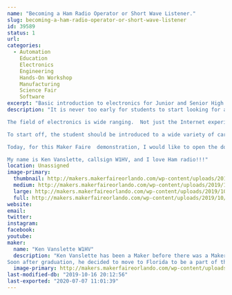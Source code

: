 ```yaml
---
name: "Becoming a Ham Radio Operator or Short Wave Listener."
slug: becoming-a-ham-radio-operator-or-short-wave-listener
id: 39589
status: 1
url: 
categories:
  - Automation
    Education
    Electronics
    Engineering
    Hands-On Workshop
    Manufacturing
    Science Fair
    Software
excerpt: "Basic introduction to electronics for Junior and Senior High School students looking for a career choice."
description: "It is never too early for students to start looking for a career choice well before graduating from High School.  The choices are endless, but some offer opportunities that few could hope to experience.  A professional career in business entrepreneurship or technical fields is a choice few would consider, but offers an exciting life experience.

The field of electronics is wide ranging.  Not just the Internet experience, Facebook and Twitter - but all the behind-the-scenes \"stuff\" that makes it all work.  Not only is engineering challenging and exciting work - but the career rewards and compensation is outstanding!

To start off, the student should be introduced to a wide variety of career choices and options. the Maker Faire is one of the best examples I can think of.

Today, for this Maker Faire  demonstration, I would like to open the door for the student to get an introduction to Ham Radio and the Short Wave Listener experience. All the \"stuff\" that is consumer electronics, Cell phones, and household appliances - all start with the basics of electricity.   Ham radio and Short Wave radio listening is something that is age appropriate and great way to get hands-on electronics experience.

My name is Ken Vanslette, callsign W1HV, and I love Ham radio!!!"
location: Unassigned
image-primary:
  thumbnail: http://makers.makerfaireorlando.com/wp-content/uploads/2019/10/KenW1HV_Booth_2019-150x150.jpg
  medium: http://makers.makerfaireorlando.com/wp-content/uploads/2019/10/KenW1HV_Booth_2019-300x297.jpg
  large: http://makers.makerfaireorlando.com/wp-content/uploads/2019/10/KenW1HV_Booth_2019-1024x1012.jpg
  full: http://makers.makerfaireorlando.com/wp-content/uploads/2019/10/KenW1HV_Booth_2019.jpg
website: 
email: 
twitter: 
instagram: 
facebook: 
youtube: 
maker:
  name: "Ken Vanslette W1HV"
  description: "Ken Vanslette has been a Maker before there was a Maker !  Growing up in Port Clinton, Ohio, a small community on Lake Erie, he was tearing stuff apart by age 4. Things like lawn mower engines and go carts, vacuum tube TVs, large Tesla Coils!  All of this lead to attending Ohio University, in Athens, Ohio, eventually getting a BS Degree in Industrial Engineering.  
Soon after graduation, he decided to move to Florida to be a part of the Space Program. He helped in some small part with designing Printed Circuit Boards, Solar panels, pumps and valves used in the three main engines of Space Shuttle.  later employed by General Dynamics, he worked on production of US Army Camouflage nets, followed by US military Chemical and Biological Warfare  equipment. His passion through out his career has been Ham Radio and digital electronic design - it is what he still does today.  "
  image-primary: http://makers.makerfaireorlando.com/wp-content/uploads/2019/10/KenW1HV_Portrait_2019ok-1024x866.jpg
last-modified-db: "2019-10-16 20:12:56"
last-exported: "2020-07-07 11:01:39"
---
```

